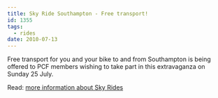```yaml
---
title: Sky Ride Southampton - Free transport!
id: 1355
tags:
  - rides
date: 2010-07-13
---
```


Free transport for you and your bike to and from Southampton is being offered to PCF members wishing to take part in this extravaganza on Sunday 25 July. 

Read: [more information about Sky Rides](http://www.goskyride.com/location/southampton/)
